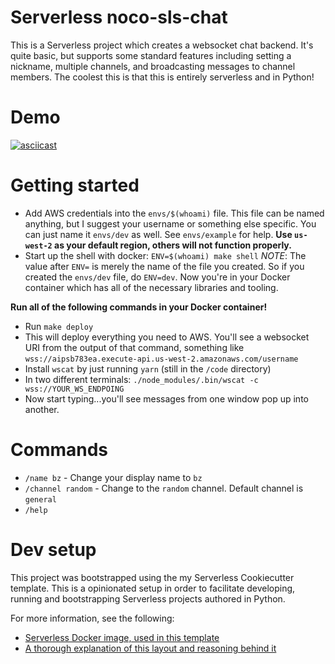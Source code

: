 # Serverless noco-sls-chat

This is a Serverless project which creates a websocket chat backend. It's quite basic, but supports
some standard features including setting a nickname, multiple channels, and broadcasting messages
to channel members. The coolest this is that this is entirely serverless and in Python!


# Demo

[![asciicast](https://asciinema.org/a/O1ya9VitrkhH1lQVCqxbJsV6P.svg)](https://asciinema.org/a/O1ya9VitrkhH1lQVCqxbJsV6P)

# Getting started

- Add AWS credentials into the `envs/$(whoami)` file. This file can be named anything, but I
  suggest your username or something else specific. You can just name it `envs/dev` as well. See
  `envs/example` for help. **Use `us-west-2` as your default region, others will not function properly.**
- Start up the shell with docker: `ENV=$(whoami) make shell` *NOTE*: The value after `ENV=` is merely
  the name of the file you created. So if you created the `envs/dev` file, do `ENV=dev`. Now you're
  in your Docker container which has all of the necessary libraries and tooling.

**Run all of the following commands in your Docker container!**

- Run `make deploy`
- This will deploy everything you need to AWS. You'll see a websocket URI from the output of that command, something like
  `wss://aipsb783ea.execute-api.us-west-2.amazonaws.com/username`
- Install `wscat` by just running `yarn` (still in the `/code` directory)
- In two different terminals: `./node_modules/.bin/wscat -c wss://YOUR_WS_ENDPOING`
- Now start typing...you'll see messages from one window pop up into another.

# Commands

- `/name bz` - Change your display name to `bz`
- `/channel random` - Change to the `random` channel. Default channel is `general`
- `/help`

# Dev setup

This project was bootstrapped using the my Serverless Cookiecutter template. This is a
opinionated setup in order to facilitate developing, running and bootstrapping Serverless projects
authored in Python.

For more information, see the following:

- [Serverless Docker image, used in this template](https://github.com/brianz/serverless)
- [A thorough explanation of this layout and reasoning behind it](http://blog.brianz.bz/post/structuring-serverless-applications-with-python/)
